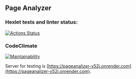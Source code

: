## Page Analyzer

### Hexlet tests and linter status:
[![Actions Status](https://github.com/vladimirbazhanov/python-project-83/workflows/hexlet-check/badge.svg)](https://github.com/vladimirbazhanov/python-project-83/actions)

### CodeClimate
[![Maintainability](https://api.codeclimate.com/v1/badges/23f296ebe1c71936da1f/maintainability)](https://codeclimate.com/github/vladimirbazhanov/python-project-83/maintainability)

Server for testing is [https://pageanalizer-v52j.onrender.com](https://pageanalizer-v52j.onrender.com).
